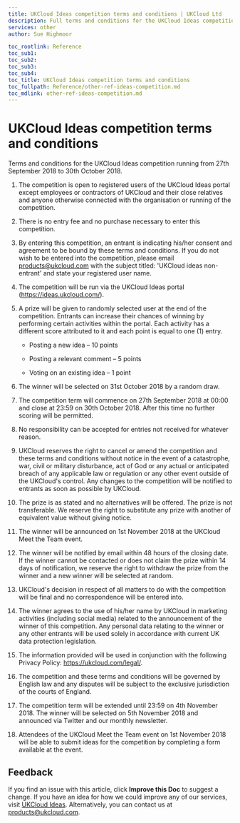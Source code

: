 ```yaml
---
title: UKCloud Ideas competition terms and conditions | UKCloud Ltd
description: Full terms and conditions for the UKCloud Ideas competition running from September 27 2018 to October 30 2018
services: other
author: Sue Highmoor

toc_rootlink: Reference
toc_sub1: 
toc_sub2:
toc_sub3:
toc_sub4:
toc_title: UKCloud Ideas competition terms and conditions
toc_fullpath: Reference/other-ref-ideas-competition.md
toc_mdlink: other-ref-ideas-competition.md
---
```


# UKCloud Ideas competition terms and conditions

Terms and conditions for the UKCloud Ideas competition running from 27th September 2018 to 30th October 2018.

1. The competition is open to registered users of the UKCloud Ideas portal except employees or contractors of UKCloud and their close relatives and anyone otherwise connected with the organisation or running of the competition.
2. There is no entry fee and no purchase necessary to enter this competition.
3. By entering this competition, an entrant is indicating his/her consent and agreement to be bound by these terms and conditions. If you do not wish to be entered into the competition, please email <products@ukcloud.com> with the subject titled: 'UKCloud ideas non-entrant' and state your registered user name.
4. The competition will be run via the UKCloud Ideas portal (<https://ideas.ukcloud.com/>).
5. A prize will be given to randomly selected user at the end of the competition. Entrants can increase their chances of winning by performing certain activities within the portal. Each activity has a different score attributed to it and each point is equal to one (1) entry.

    - Posting a new idea – 10 points

    - Posting a relevant comment – 5 points

    - Voting on an existing idea – 1 point
6. The winner will be selected on 31st October 2018 by a random draw.
7. The competition term will commence on 27th September 2018 at 00:00 and close at 23:59 on 30th October 2018. After this time no further scoring will be permitted.
8. No responsibility can be accepted for entries not received for whatever reason.
9. UKCloud reserves the right to cancel or amend the competition and these terms and conditions without notice in the event of a catastrophe, war, civil or military disturbance, act of God or any actual or anticipated breach of any applicable law or regulation or any other event outside of the UKCloud's control. Any changes to the competition will be notified to entrants as soon as possible by UKCloud.
10. The prize is as stated and no alternatives will be offered. The prize is not transferable. We reserve the right to substitute any prize with another of equivalent value without giving notice.
11. The winner will be announced on 1st November 2018 at the UKCloud Meet the Team event.
12. The winner will be notified by email within 48 hours of the closing date. If the winner cannot be contacted or does not claim the prize within 14 days of notification, we reserve the right to withdraw the prize from the winner and a new winner will be selected at random.
13. UKCloud's decision in respect of all matters to do with the competition will be final and no correspondence will be entered into.
14. The winner agrees to the use of his/her name by UKCloud in marketing activities (including social media) related to the announcement of the winner of this competition.  Any personal data relating to the winner or any other entrants will be used solely in accordance with current UK data protection legislation.
15. The information provided will be used in conjunction with the following Privacy Policy: <https://ukcloud.com/legal/>.
16. The competition and these terms and conditions will be governed by English law and any disputes will be subject to the exclusive jurisdiction of the courts of England.
17. The competition term will be extended until 23:59 on 4th November 2018. The winner will be selected on 5th November 2018 and announced via Twitter and our monthly newsletter.
18. Attendees of the UKCloud Meet the Team event on 1st November 2018 will be able to submit ideas for the competition by completing a form available at the event.

## Feedback

If you find an issue with this article, click **Improve this Doc** to suggest a change. If you have an idea for how we could improve any of our services, visit [UKCloud Ideas](https://ideas.ukcloud.com). Alternatively, you can contact us at <products@ukcloud.com>.
